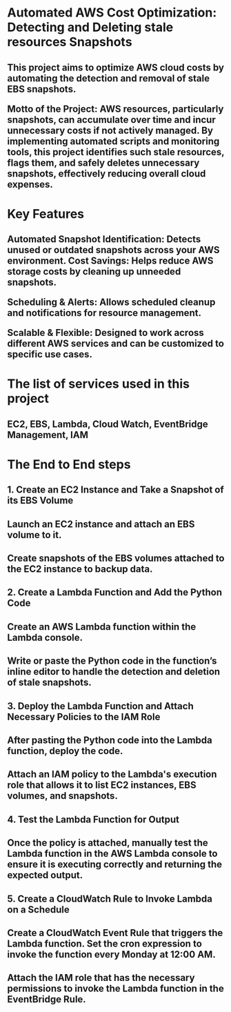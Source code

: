 <h1>Automated AWS Cost Optimization: Detecting and Deleting stale resources Snapshots</h1>
<h2>This project aims to optimize AWS cloud costs by automating the detection and removal of stale EBS snapshots. 
  
Motto of the Project:
AWS resources, particularly snapshots, can accumulate over time and incur unnecessary costs if not actively managed. By implementing automated scripts and monitoring tools, this project identifies such stale resources, flags them, and safely deletes unnecessary snapshots, effectively reducing overall cloud expenses.</h2>

<h1>Key Features</h1>

<h2>Automated Snapshot Identification: Detects unused or outdated snapshots across your AWS environment.
Cost Savings: Helps reduce AWS storage costs by cleaning up unneeded snapshots.

Scheduling & Alerts: Allows scheduled cleanup and notifications for resource management.

Scalable & Flexible: Designed to work across different AWS services and can be customized to specific use cases.</h2>

<h1>The list of services used in this project</h1>
<h2>EC2, EBS, Lambda, Cloud Watch, EventBridge Management, IAM </h2> 

<h1>The End to End steps</h1>
<h2>1. Create an EC2 Instance and Take a Snapshot of its EBS Volume</h2>
        <h2>Launch an EC2 instance and attach an EBS volume to it.</h2>
        <h2>Create snapshots of the EBS volumes attached to the EC2 instance to backup data.</h2>

<h2>2. Create a Lambda Function and Add the Python Code</h2>
        <h2>Create an AWS Lambda function within the Lambda console.</h2>
        <h2>Write or paste the Python code in the function’s inline editor to handle the detection and deletion of stale snapshots.</h2>

<h2>3. Deploy the Lambda Function and Attach Necessary Policies to the IAM Role</h2>
        <h2>After pasting the Python code into the Lambda function, deploy the code.</h2>
        <h2>Attach an IAM policy to the Lambda's execution role that allows it to list EC2 instances, EBS volumes, and snapshots.</h2>

<h2>4. Test the Lambda Function for Output
        <h2>Once the policy is attached, manually test the Lambda function in the AWS Lambda console to ensure it is executing correctly and returning the expected output.</h2>
</h2>
<h2>5. Create a CloudWatch Rule to Invoke Lambda on a Schedule</h2>
        <h2>Create a CloudWatch Event Rule that triggers the Lambda function. Set the cron expression to invoke the function every Monday at 12:00 AM.</h2>
        <h2>Attach the IAM role that has the necessary permissions to invoke the Lambda function in the EventBridge Rule.</h2>

